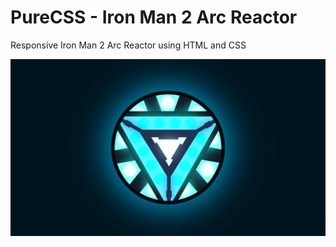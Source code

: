 # PureCSS - Iron Man 2 Arc Reactor
Responsive Iron Man 2 Arc Reactor using HTML and CSS

<div align="center">
   <img src="screenshot.png" width="800" />
</div
